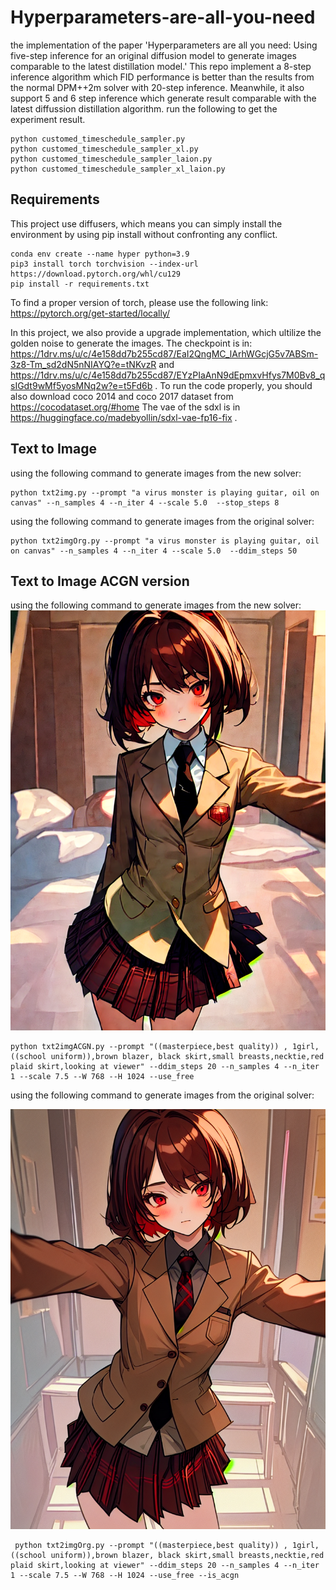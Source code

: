 # Hyperparameters-are-all-you-need
the implementation of the paper 'Hyperparameters are all you need: Using five-step inference for an original diffusion model to generate images comparable to the latest distillation model.'
This repo implement a 8-step inference algorithm which FID performance is better than the results from the normal DPM++2m solver with 20-step inference. Meanwhile, it also support 5 and 6 step inference which generate result comparable with the latest diffussion distillation algorithm.
run the following to get the experiment result.  
```
python customed_timeschedule_sampler.py
python customed_timeschedule_sampler_xl.py
python customed_timeschedule_sampler_laion.py
python customed_timeschedule_sampler_xl_laion.py
```
 
## Requirements
This project use diffusers, which means you can simply install the environment by using pip install without confronting any conflict.  
```
conda env create --name hyper python=3.9
pip3 install torch torchvision --index-url https://download.pytorch.org/whl/cu129
pip install -r requirements.txt 
```
To find a proper version of torch, please use the following link:
https://pytorch.org/get-started/locally/

In this project, we also provide a upgrade implementation, which ultilize the golden noise to generate the images.  The checkpoint is in: https://1drv.ms/u/c/4e158dd7b255cd87/EaI2QngMC_lArhWGcjG5v7ABSm-3z8-Tm_sd2dN5nNIAYQ?e=tNKvzR and https://1drv.ms/u/c/4e158dd7b255cd87/EYzPIaAnN9dEpmxvHfys7M0Bv8_qsIGdt9wMf5yosMNq2w?e=t5Fd6b .  To run the code properly, you should also download coco 2014 and coco 2017 dataset from https://cocodataset.org/#home 
The vae of the sdxl is in https://huggingface.co/madebyollin/sdxl-vae-fp16-fix .

## Text to Image
using the following command to generate images from the new solver:
```
python txt2img.py --prompt "a virus monster is playing guitar, oil on canvas" --n_samples 4 --n_iter 4 --scale 5.0  --stop_steps 8
```

using the following command to generate images from the original solver:
```
python txt2imgOrg.py --prompt "a virus monster is playing guitar, oil on canvas" --n_samples 4 --n_iter 4 --scale 5.0  --ddim_steps 50
```

## Text to Image ACGN version
using the following command to generate images from the new solver:
![inpainting](gen_img_val_v15/samples-customed-8-free-notNPNet-full-trick-7.5/00002.png)
```
python txt2imgACGN.py --prompt "((masterpiece,best quality)) , 1girl, ((school uniform)),brown blazer, black skirt,small breasts,necktie,red plaid skirt,looking at viewer" --ddim_steps 20 --n_samples 4 --n_iter 1 --scale 7.5 --W 768 --H 1024 --use_free
```

using the following command to generate images from the original solver:

![inpainting](gen_img_val_v15/samples-org-20-free-notNPNet/00002.png)
```
 python txt2imgOrg.py --prompt "((masterpiece,best quality)) , 1girl, ((school uniform)),brown blazer, black skirt,small breasts,necktie,red plaid skirt,looking at viewer" --ddim_steps 20 --n_samples 4 --n_iter 1 --scale 7.5 --W 768 --H 1024 --use_free --is_acgn
```